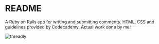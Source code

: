 # README

A Ruby on Rails app for writing and submitting comments. HTML, CSS and guidelines provided by Codecademy. Actual work done by me!

![threadly](https://user-images.githubusercontent.com/60205439/202282811-5e2c1ef1-1833-4833-9063-c726aa0d448c.png)
